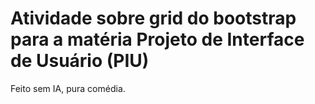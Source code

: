 # Atividade sobre grid do bootstrap para a matéria Projeto de Interface de Usuário (PIU)
Feito sem IA, pura comédia.